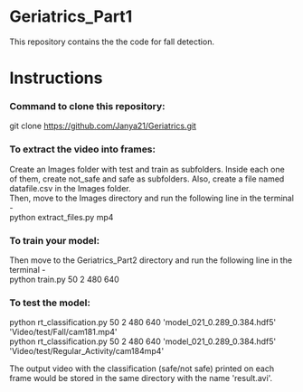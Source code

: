 # Geriatrics_Part1
This repository contains the the code for fall detection.

# Instructions

### Command to clone this repository: </br> 
git clone https://github.com/Janya21/Geriatrics.git </br>
 
### To extract the video into frames: </br> 
Create an Images folder with test and train as subfolders. Inside each one of them, create not_safe and safe as subfolders. Also, create a file named datafile.csv in the Images folder. </br>
Then, move to the Images directory and run the following line in the terminal - </br>
python extract_files.py mp4
</br>
### To train your model: </br> 
Then move to the Geriatrics_Part2 directory and run the following line in the terminal - </br>
python train.py 50 2 480 640 </br>

### To test the model: </br> 
python rt_classification.py 50 2 480 640 'model_021_0.289_0.384.hdf5' 'Video/test/Fall/cam181.mp4' </br>
python rt_classification.py 50 2 480 640 'model_021_0.289_0.384.hdf5' 'Video/test/Regular_Activity/cam184mp4' </br>

The output video with the classification (safe/not safe) printed on each frame would be stored in the same directory with the name 'result.avi'.




